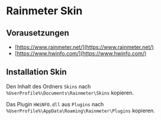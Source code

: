 # Rainmeter Skin

## Vorausetzungen

* [https://www.rainmeter.net/](https://www.rainmeter.net/)
* [https://www.hwinfo.com/](https://www.hwinfo.com/)

## Installation Skin

Den Inhalt des Ordners `Skins` nach `%UserProfile%\Documents\Rainmeter\Skins` kopieren.

Das Plugin `HWiNFO.dll` aus `Plugins` nach `%UserProfile%\AppData\Roaming\Rainmeter\Plugins` kopieren.